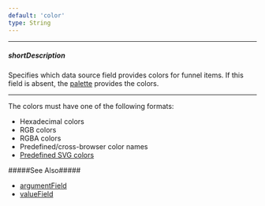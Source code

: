 ```yaml
---
default: 'color'
type: String
---
```

---
##### shortDescription
Specifies which data source field provides colors for funnel items. If this field is absent, the [palette](/api-reference/20%20Data%20Visualization%20Widgets/dxFunnel/1%20Configuration/palette.md '/Documentation/ApiReference/Data_Visualization_Widgets/dxFunnel/Configuration/#palette') provides the colors.

---
The colors must have one of the following formats:

* Hexadecimal colors        
* RGB colors        
* RGBA colors       
* Predefined/cross-browser color names      
* [Predefined SVG colors](https://www.w3.org/TR/SVG/types.html#ColorKeywords)

#####See Also#####
- [argumentField](/api-reference/20%20Data%20Visualization%20Widgets/dxFunnel/1%20Configuration/argumentField.md '/Documentation/ApiReference/Data_Visualization_Widgets/dxFunnel/Configuration/#argumentField')
- [valueField](/api-reference/20%20Data%20Visualization%20Widgets/dxFunnel/1%20Configuration/valueField.md '/Documentation/ApiReference/Data_Visualization_Widgets/dxFunnel/Configuration/#valueField')